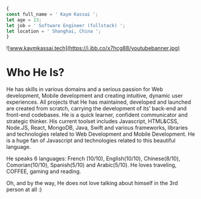 ```javascript
{
const full_name = ' Kaym Kassai ';
let age = 23;
let job = ' Software Engineer (fullstack) ';
let location = ' Shanghai, China ';
}
```


![www.kaymkassai.tech](https://i.ibb.co/x7hcg88/youtubebanner.jpg)



# Who He Is?

He has skills in various domains and a serious passion for Web development, Mobile development and creating intuitive, dynamic user experiences. 
All projects that He has maintained, developed and launched are created from scratch, carrying the development of its' back-end and front-end codebases. 
He is a quick learner, confident communicator and strategic thinker. 
His current toolset includes Javascript, HTML&CSS, Node.JS, React, MongoDB, Java, Swift and various frameworks, libraries and technologies related to Web Development and Mobile Development. 
He is a huge fan of Javascript and technologies related to this beautiful language. 

He speaks 6 languages: French (10/10), English(10/10), Chinese(8/10), Comorian(10/10), Spanish(5/10) and Arabic(5/10). 
He loves traveling, COFFEE, gaming and reading. 

Oh, and by the way, He does not love talking about himself in the 3rd person at all :)

